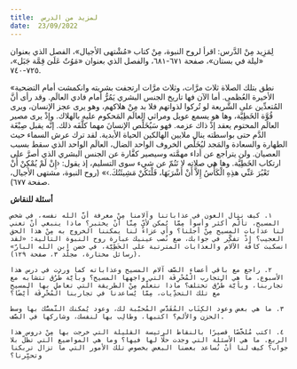 ```yaml
---
title:  لمزيد من الدرس
date:  23/09/2022
---
```


لِمَزِيد مِنْ الدَّرس: اقرأ لروح النبوة، مِنْ كتاب «مُشْتهى الأجيال»، الفصل الذي بعنوان «ليلة في بستان»، صفحة ٦٧١-٦٨١، والفصل الذي بعنوان «مَوُتٌ عَلَىَ قِمَّة جَبَل»، ٧٢٥-٧٤٠.

«نطق بتلك الصلاة ثلاث مرَّات، وثلاث مرَّات ارتجفت بشريته وانكمشت أمام التضحية الأخيرة العُظمى. أما الآن فها تاريخ الجنس البشري يَمُرُّ أمام فادي العالَم. وقد رأى أنَّ المُتعدِّين على الشَّريعة لو تُركوا لذواتهم فلا بد مِنْ هلاكهم، وهو يرى عجز الإنسان، ويرى قُوَّة الخَطِيَّة، وها هو يسمع عويل ومراثي العالَم المَحكوم عليه بالهلاك. وإذْ يرى مصير العالَم المحتوم يعقد إذْ ذاك عزمه. فهو سَيُخَلِّص الإنسانَ مهما كلَّفَه ذلك. إنَّه يقبل صِبْغَة الدَّم حتى بواسطته ينال ملايين الهالكين الحياة الأبدية. لقد ترك عرش السماء حيث الطهارة والسعادة والمَجد ليُخَلِّص الخروف الواحد الضال، العالَم الواحد الذي سقط بسبب العصيان. ولن يتراجع عن أداء مهمَّته وسيصير كفَّارة عن الجنس البشري الذي أصرَّ على ارتكاب الخَطِيَّة. وها هي صلاته لا تَنُمّ عن شيء سوى التسليم، إذ يقول: ‹إِنْ لَمْ يُمْكِنْ أَنْ تَعْبُرَ عَنِّي هذِهِ الْكَأْسُ إِلاَّ أَنْ أَشْرَبَهَا، فَلْتَكُنْ مَشِيئَتُكَ.›» (روح النبوة، مشتهى الأجيال، صفحة ٦٧٧).

**أسئلة للنقاش**

`١. كيف ننال العون في عذاباتنا وآلامنا مِنْ معرفة أنَّ الله نفسه، في شخص المسيح، تألَّم أكثر وأسوأ مِمَّا يُمكن لأيٍّ مِنَّا أنْ يختبر؟ ماذا ينبغي أنْ تعني لنا عذابات المسيح مِنْ أجلنا؟ وأي عزاء لنا يمكننا الخروج به مِنْ هذا الحق العجيب؟ إذْ تفكِّر في جوابك، ضع نُصب عينيك عبارة روح النبوة التالية: «لقد انسكبت كافّة الآلام والعذابات المترتبة على الخَطِيَّة، في حضن ابن الله البارّ» (رسائل مختارة، مجلَّد ٣، صفحة ١٢٩).`

`٢. راجع مع باقي أعضاء الصَّف آلام المسيح وعذاباته كما وردت في درس هذا الأسبوع. ما هي التجارب الْمُحْرِقَة التي واجهها المسيح؟ وبأيَّة طُرُق تتشابه مع تجاربنا، وبأيَّة طُرُق تختلف؟ ماذا نتعلَّم مِنْ الطريقة التي تعامل بها المسيح مع تلك التحدِّيات، مِمَّا يُساعدنا في تجاربنا الْمُحْرِقَة أَيْضًا؟`

`٣. ما هي بعض وعود الكِتَاب المُقَدَّس المُحبَّبة لك، وعود يُمكنك التَّمسُّك بها وسط الحزن والألم؟ اكتبها، وطالِب بها لنفسك، وشاركها في الصَّف.`

`٤. اكتب مُلخَّصًا قصيرًا بالنقاط الرئيسة القليلة التي خرجت بها مِنْ دروس هذا الربع. ما هي الأسئلة التي وجدت حلًا لها فيها؟ وما هي المواضيع التي تظلّ بلا جواب؟ كيف لنا أنْ نُساعد بعضنا البعض بخصوص تلك الأمور التي ما تزال تربكنا وتحيِّرنا؟`